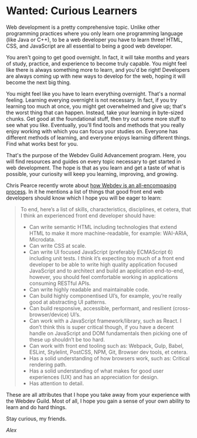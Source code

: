 # Wanted: Curious Learners

Web development is a pretty comprehensive topic. Unlike other programming practices where you only learn one programming language (like Java or C++), to be a web developer you have to learn three! HTML, CSS, and JavaScript are all essential to being a good web developer. 

You aren't going to get good overnight. In fact, it will take months and years of study, practice, and experience to become truly capable. You might feel like there is always something more to learn, and you'd be right! Developers are always coming up with new ways to develop for the web, hoping it will become the next big thing.

You might feel like you have to learn everything overnight. That's a normal feeling.  Learning everying overnight is not necessary. In fact, if you try learning too much at once, you might get overwhelmed and give up; that's the worst thing that can happen. Instead, take your learning in byte-sized chunks. Get good at the foundational stuff, then try out some more stuff to see what you like. Eventually, you'll find tools and methods that you really enjoy working with which you can focus your studies on.  Everyone has different methods of learning, and everyone enjoys learning different things.  Find what works best for you.

That's the purpose of the Webdev Guild Advancement program. Here, you will find resources and guides on every topic necessary to get started in web development. The hope is that as you learn and get a taste of what is possible, your curiosity will keep you learning, improving, and growing.

Chris Pearce recently wrote about [how Webdev is an all-encompasing process](https://medium.com/fed-or-dead/javascript-really-is-overtaking-the-world-5b59b5af41ed). In it he mentions a list of things that good front end web developers should know which I hope you will be eager to learn:
> To end, here’s a list of skills, characteristics, disciplines, et cetera, that I think an experienced front end developer should have:
> - Can write semantic HTML including technologies that extend HTML to make it more machine-readable, for example: WAI-ARIA, Microdata.
> - Can write CSS at scale.
> - Can write UI focused JavaScript (preferably ECMAScript 6) including unit tests. I think it’s expecting too much of a front end developer to be able to write high quality application focused JavaScript and to architect and build an application end-to-end, however, you should feel comfortable working in applications consuming RESTful APIs.
> - Can write highly readable and maintainable code.
> - Can build highly componentised UI’s, for example, you’re really good at abstracting UI patterns.
> - Can build responsive, accessible, performant, and resilient (cross-browser/device) UI’s.
> - Can work with a JavaScript framework/library, such as React. I don’t think this is super critical though, if you have a decent handle on JavaScript and DOM fundamentals then picking one of these up shouldn’t be too hard.
> - Can work with front end tooling such as: Webpack, Gulp, Babel, ESLint, Stylelint, PostCSS, NPM, Git, Browser dev tools, et cetera.
> - Has a solid understanding of how browsers work, such as: Critical rendering path.
> - Has a solid understanding of what makes for good user experiences (UX) and has an appreciation for design.
> - Has attention to detail.

These are all attributes that I hope you take away from your experience with the Webdev Guild. Most of all, I hope you gain a sense of your own ability to learn and do hard things. 

Stay curious, my friends.

*Alex* 
